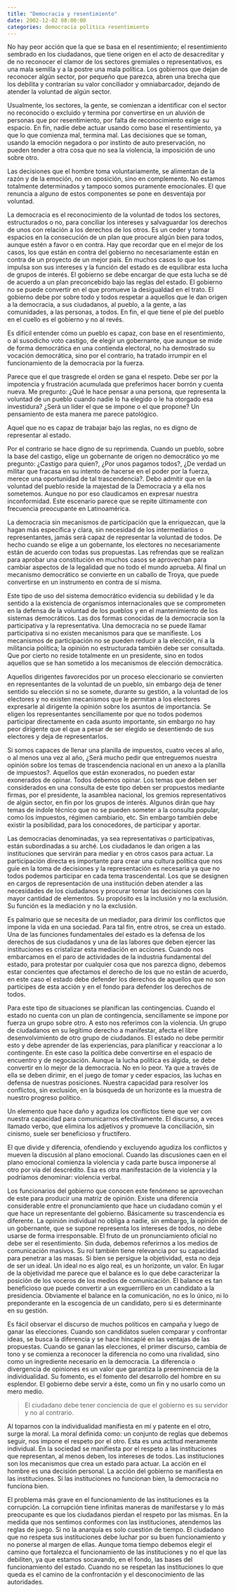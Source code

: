 ```yaml
---
title: "Democracia y resentimiento"
date: 2002-12-02 08:00:00
categories: democracia politica resentimiento
---
```

No hay peor acción que la que se basa en el resentimiento; el resentimiento sembrado en los ciudadanos, que tiene origen en el acto de desacreditar y de no reconocer el clamor de los sectores gremiales o representativos, es una mala semilla y a la postre una mala política. Los gobiernos que dejan de reconocer algún sector, por pequeño que parezca, abren una brecha que los debilita y contrarían su valor conciliador y omniabarcador, dejando de atender la voluntad de algún sector. 

Usualmente, los sectores, la gente, se comienzan a identificar con el sector no reconocido o excluido y termina por convertirse en un aluvión de personas que por resentimiento, por falta de reconocimiento exige su espacio. En fin, nadie debe actuar usando como base el resentimiento, ya que lo que comienza mal, termina mal. Las decisiones que se toman, usando la emoción negadora o por instinto de auto preservación, no pueden tender a otra cosa que no sea la violencia, la imposición de uno sobre otro. 

Las decisiones que el hombre toma voluntariamente, se alimentan de la razón y de la emoción, no en oposición, sino en complemento. No estamos totalmente determinados y tampoco somos puramente emocionales. El que renuncia a alguno de estos componentes se pone en desventaja por voluntad.

La democracia es el reconocimiento de la voluntad de todos los sectores, estructurados o no, para conciliar los intereses y salvaguardar los derechos de unos con relación a los derechos de los otros. Es un ceder y tomar espacios en la consecución de un plan que procure algún bien para todos, aunque estén a favor o en contra. Hay que recordar que en el mejor de los casos, los que están en contra del gobierno no necesariamente están en contra de un proyecto de un mejor país. En muchos casos lo que los impulsa son sus intereses y la función del estado es de equilibrar esta lucha de grupos de interés. El gobierno se debe encargar de que esta lucha se dé de acuerdo a un plan preconcebido bajo las reglas del estado. El gobierno no se puede convertir en el que promueve la desigualdad en el trato. El gobierno debe por sobre todo y todos respetar a aquellos que le dan origen a la democracia, a sus ciudadanos, al pueblo, a la gente, a las comunidades, a las personas, a todos. En fin, el que tiene el pie del pueblo en el cuello es el gobierno y no al revés.

Es difícil entender cómo un pueblo es capaz, con base en el resentimiento, o al susodicho voto castigo, de elegir un gobernante, que aunque se mide de forma democrática en una contienda electoral, no ha demostrado su vocación democrática, sino por el contrario, ha tratado irrumpir en el funcionamiento de la democracia por la fuerza. 

Parece que el que trasgrede el orden se gana el respeto. Debe ser por la impotencia y frustración acumulada que preferimos hacer borrón y cuenta nueva. Me pregunto: ¿Qué le hace pensar a una persona, que representa la voluntad de un pueblo cuando nadie lo ha elegido o le ha otorgado esa investidura? ¿Será un líder el que se impone o el que propone? Un pensamiento de esta manera me parece patológico. 

Aquel que no es capaz de trabajar bajo las reglas, no es digno de representar al estado. 

Por el contrario se hace digno de su reprimenda. Cuando un pueblo, sobre la base del castigo, elige un gobernante de origen no democrático yo me pregunto: ¿Castigo para quien?, ¿Por unos pagamos todos?, ¿De verdad un militar que fracasa en su intento de hacerse en el poder por la fuerza, merece una oportunidad de tal trascendencia?. Debo admitir que en la voluntad del pueblo reside la majestad de la Democracia y a ella nos sometemos. Aunque no por eso claudicamos en expresar nuestra inconformidad. Este escenario parece que se repite últimamente con frecuencia preocupante en Latinoamérica.

La democracia sin mecanismos de participación que la enriquezcan, que la hagan más específica y clara, sin necesidad de los intermediarios o representantes, jamás será capaz de representar la voluntad de todos. De hecho cuando se elige a un gobernante, los electores no necesariamente están de acuerdo con todas sus propuestas. Las refrendas que se realizan para aprobar una constitución en muchos casos se aprovechan para cambiar aspectos de la legalidad que no todo el mundo aprueba. Al final un mecanismo democrático se convierte en un caballo de Troya, que puede convertirse en un instrumento en contra de sí misma. 

Este tipo de uso del sistema democrático evidencia su debilidad y le da sentido a la existencia de organismos internacionales que se comprometen en la defensa de la voluntad de los pueblos y en el mantenimiento de los sistemas democráticos. Las dos formas conocidas de la democracia son la participativa y la representativa. Una democracia no se puede llamar participativa si no existen mecanismos para que se manifieste. Los mecanismos de participación no se pueden reducir a la elección, ni a la militancia política; la opinión no estructurada también debe ser consultada. Que por cierto no reside totalmente en un presidente, sino en todos aquellos que se han sometido a los mecanismos de elección democrática. 

Aquellos dirigentes favorecidos por un proceso eleccionario se convierten en representantes de la voluntad de un pueblo, sin embargo deja de tener sentido su elección si no se somete, durante su gestión, a la voluntad de los electores y no existen mecanismos que le permitan a los electores expresarle al dirigente la opinión sobre los asuntos de importancia. Se eligen los representantes sencillamente por que no todos podemos participar directamente en cada asunto importante, sin embargo no hay peor dirigente que el que a pesar de ser elegido se desentiendo de sus electores y deja de representarlos.

Si somos capaces de llenar una planilla de impuestos, cuatro veces al año, o al menos una vez al año, ¿Será mucho pedir que entreguemos nuestra opinión sobre los temas de trascendencia nacional en un anexo a la planilla de impuestos?. Aquellos que están exonerados, no pueden estar exonerados de opinar. Todos debemos opinar. Los temas que deben ser considerados en una consulta de este tipo deben ser propuestos mediante firmas, por el presidente, la asamblea nacional, los gremios representativos de algún sector, en fin por los grupos de interés. Algunos dirán que hay temas de índole técnico que no se pueden someter a la consulta popular, como los impuestos, régimen cambiario, etc. Sin embargo también debe existir la posibilidad, para los conocedores, de participar y aportar.

Las democracias denominadas, ya sea representativas o participativas, están subordinadas a su arché. Los ciudadanos le dan origen a las instituciones que servirán para mediar y en otros casos para actuar. La participación directa es importante para crear una cultura política que nos guíe en la toma de decisiones y la representación es necesaria ya que no todos podemos participar en cada tema trascendental. Los que se designen en cargos de representación de una institución deben atender a las necesidades de los ciudadanos y procurar tomar las decisiones con la mayor cantidad de elementos. Su propósito es la inclusión y no la exclusión. Su función es la mediación y no la exclusión.

Es palmario que se necesita de un mediador, para dirimir los conflictos que impone la vida en una sociedad. Para tal fin, entre otros, se crea un estado. Una de las funciones fundamentales del estado es la defensa de los derechos de sus ciudadanos y una de las labores que deben ejercer las instituciones es cristalizar esta mediación en acciones. Cuando nos embarcamos en el paro de actividades de la industria fundamental del estado, para protestar por cualquier cosa que nos parezca digno, debemos estar concientes que afectamos el derecho de los que no están de acuerdo, en este caso el estado debe defender los derechos de aquellos que no son partícipes de esta acción y en el fondo para defender los derechos de todos. 

Para este tipo de situaciones se planifican las contingencias. Cuando el estado no cuenta con un plan de contingencia, sencillamente se impone por fuerza un grupo sobre otro. A esto nos referimos con la violencia. Un grupo de ciudadanos en su legítimo derecho a manifestar, afecta el libre desenvolvimiento de otro grupo de ciudadanos. El estado no debe permitir esto y debe aprender de las experiencias, para planificar y reaccionar a lo contingente. En este caso la política debe convertirse en el espacio de encuentro y de negociación. Aunque la lucha política es álgida, se debe convertir en lo mejor de la democracia. No en lo peor. Ya que a través de ella se deben dirimir, en el juego de tomar y ceder espacios, las luchas en defensa de nuestras posiciones. Nuestra capacidad para resolver los conflictos, sin exclusión, en la búsqueda de un horizonte es la muestra de nuestro progreso político.

Un elemento que hace daño y agudiza los conflictos tiene que ver con nuestra capacidad para comunicarnos efectivamente. El discurso, a veces llamado verbo, que elimina los adjetivos y promueve la conciliación, sin cinismo, suele ser beneficioso y fructífero. 

El que divide y diferencia, ofendiendo y excluyendo agudiza los conflictos y mueven la discusión al plano emocional. Cuando las discusiones caen en el plano emocional comienza la violencia y cada parte busca imponerse al otro por vía del descrédito. Esa es otra manifestación de la violencia y la podríamos denominar: violencia verbal. 

Los funcionarios del gobierno que conocen este fenómeno se aprovechan de este para producir una matriz de opinión. Existe una diferencia considerable entre el pronunciamiento que hace un ciudadano común y el que hace un representante del gobierno. Básicamente su trascendencia es diferente. La opinión individual no obliga a nadie, sin embargo, la opinión de un gobernante, que se supone representa los intereses de todos, no debe usarse de forma irresponsable. El fruto de un pronunciamiento oficial no debe ser el resentimiento. Sin duda, debemos referirnos a los medios de comunicación masivos. Su rol también tiene relevancia por su capacidad para penetrar a las masas. Si bien se persigue la objetividad, esta no deja de ser un ideal. Un ideal no es algo real, es un horizonte, un valor. En lugar de la objetividad me parece que el balance es lo que debe caracterizar la posición de los voceros de los medios de comunicación. El balance es tan beneficioso que puede convertir a un exguerrillero en un candidato a la presidencia. Obviamente el balance en la comunicación, no es lo único, ni lo preponderante en la escogencia de un candidato, pero si es determinante en su gestión. 

Es fácil observar el discurso de muchos políticos en campaña y luego de ganar las elecciones. Cuando son candidatos suelen comparar y confrontar ideas, se busca la diferencia y se hace hincapié en las ventajas de las propuestas. Cuando se ganan las elecciones, el primer discurso, cambia de tono y se comienza a reconocer la diferencia no como una rivalidad, sino como un ingrediente necesario en la democracia. La diferencia o divergencia de opiniones es un valor que garantiza la preeminencia de la individualidad. Su fomento, es el fomento del desarrollo del hombre en su esplendor. El gobierno debe servir a éste, como un fin y no usarlo como un mero medio. 

> El ciudadano debe tener conciencia de que el gobierno es su servidor y no al contrario.

Al toparnos con la individualidad manifiesta en mí y patente en el otro, surge la moral. La moral definida como: un conjunto de reglas que debemos seguir, nos impone el respeto por el otro. Esta es una actitud meramente individual. En la sociedad se manifiesta por el respeto a las instituciones que representan, al menos deben, los intereses de todos. Las instituciones son los mecanismos que crea un estado para actuar. La acción en el hombre es una decisión personal. La acción del gobierno se manifiesta en las instituciones. Si las instituciones no funcionan bien, la democracia no funciona bien.

El problema más grave en el funcionamiento de las instituciones es la corrupción. La corrupción tiene infinitas maneras de manifestarse y lo más preocupante es que los ciudadanos pierdan el respeto por las mismas. En la medida que nos sentimos conformes con las instituciones, atendemos las reglas de juego. Si no la anarquía es solo cuestión de tiempo. El ciudadano que no respeta sus instituciones debe luchar por su buen funcionamiento y no ponerse al margen de ellas. Aunque toma tiempo debemos elegir el camino que fortalezca el funcionamiento de las instituciones y no el que las debiliten, ya que estamos socavando, en el fondo, las bases del funcionamiento del estado. Cuando no se respetan las instituciones lo que queda es el camino de la confrontación y el desconocimiento de las autoridades.
